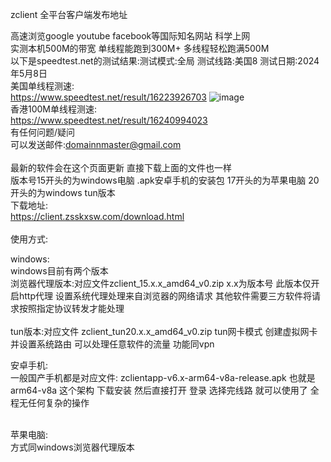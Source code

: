 zclient 全平台客户端发布地址 <br>

高速浏览google youtube facebook等国际知名网站 科学上网 <br>
实测本机500M的带宽 单线程能跑到300M+  多线程轻松跑满500M <br>
以下是speedtest.net的测试结果:测试模式:全局 测试线路:美国8 测试日期:2024年5月8日 <br>
美国单线程测速: <br>
https://www.speedtest.net/result/16223926703
![image](https://github.com/380wmda999/client/assets/8896163/eb687934-42bf-4053-b334-1cf34782cdf9)
<br>
香港100M单线程测速:<br>
https://www.speedtest.net/result/16240994023
<br>
有任何问题/疑问<br>可以发送邮件:domainnmaster@gmail.com <br>
 <br>
最新的软件会在这个页面更新 直接下载上面的文件也一样 
<br>版本号15开头的为windows电脑 .apk安卓手机的安装包 17开头的为苹果电脑  20开头的为windows tun版本<br>
下载地址: <br>
https://client.zsskxsw.com/download.html<br>
 <br>
使用方式: <br>

windows:  <br>
windows目前有两个版本<br>
浏览器代理版本:对应文件zclient_15.x.x_amd64_v0.zip x.x为版本号 此版本仅开启http代理 设置系统代理处理来自浏览器的网络请求 其他软件需要三方软件将请求按照指定协议转发才能处理 
<br><br>
tun版本:对应文件 zclient_tun20.x.x_amd64_v0.zip tun网卡模式 创建虚拟网卡并设置系统路由 可以处理任意软件的流量 功能同vpn
 <br>
 
安卓手机: <br>
一般国产手机都是对应文件: zclientapp-v6.x-arm64-v8a-release.apk 也就是arm64-v8a 这个架构 
下载安装 然后直接打开 登录 选择完线路 就可以使用了 全程无任何复杂的操作<br>
 <br>
 
苹果电脑: <br>
方式同windows浏览器代理版本
 <br>
